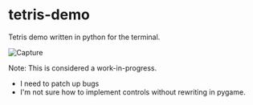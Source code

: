 # tetris-demo
Tetris demo written in python for the terminal. 

![Capture](https://user-images.githubusercontent.com/47930659/103827094-33af6e80-5046-11eb-9718-839b39862c32.PNG)

Note: This is considered a work-in-progress. 
* I need to patch up bugs
* I'm not sure how to implement controls without rewriting in pygame.
